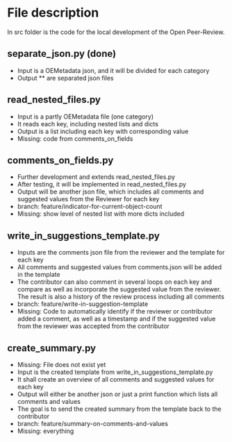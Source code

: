# File description
In src folder is the code for the local development of the Open Peer-Review. 
## separate_json.py (done)
  - Input is a OEMetadata json, and it will be divided for each category
  - Output ** are separated json files
## read_nested_files.py
  - Input  is a partly OEMetadata file (one category)
  - It reads each key, including nested lists and dicts
  - Output is a list including each key with corresponding value
  - Missing: code from comments_on_fields
## comments_on_fields.py
  - Further development and extends read_nested_files.py
  - After testing, it will be implemented in read_nested_files.py
  - Output will be another json file, which includes all comments and suggested values from the Reviewer for each key
  - branch: feature/indicator-for-current-object-count
  - Missing: show level of nested list with more dicts included
## write_in_suggestions_template.py
  - Inputs are the comments json file from the reviewer and the template for each key
  - All comments and suggested values from comments.json will be added in the template
  - The contributor can also comment in several loops on each key and compare as well as incorporate the suggested value from the reviewer. The result is also a history of the review process including all comments
  - branch: feature/write-in-suggestion-template
  - Missing: Code to automatically identify if the reviewer or contributor added a comment, as well as a timestamp and if the suggested value from the reviewer was accepted from the contributor
## create_summary.py
  - Missing: File does not exist yet
  - Input is the created template from write_in_suggestions_template.py
  - It shall create an overview of all comments and suggested values for each key
  - Output will either be another json or just a print function which lists all comments and values
  - The goal is to send the created summary from the template back to the contributor
  - branch: feature/summary-on-comments-and-values
  - Missing: everything
